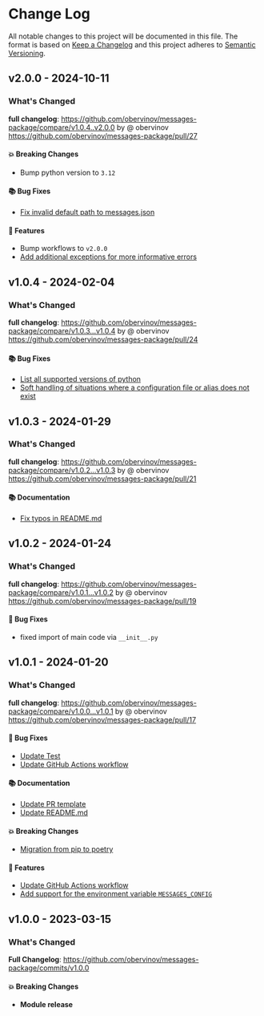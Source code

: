 # Change Log
All notable changes to this project will be documented in this file.
The format is based on [Keep a Changelog](http://keepachangelog.com/) and this project adheres to [Semantic Versioning](http://semver.org/).


## v2.0.0 - 2024-10-11
### What's Changed
**full changelog**: https://github.com/obervinov/messages-package/compare/v1.0.4..v2.0.0 by @ obervinov https://github.com/obervinov/messages-package/pull/27
#### 💥 Breaking Changes
* Bump python version to `3.12`
#### 📚 Bug Fixes
* [Fix invalid default path to messages.json ](https://github.com/obervinov/messages-package/issues/25)
#### 🚀 Features
* Bump workflows to `v2.0.0`
* [Add additional exceptions for more informative errors](https://github.com/obervinov/messages-package/issues/26)


## v1.0.4 - 2024-02-04
### What's Changed
**full changelog**: https://github.com/obervinov/messages-package/compare/v1.0.3...v1.0.4 by @ obervinov https://github.com/obervinov/messages-package/pull/24
#### 📚 Bug Fixes
* [List all supported versions of python](https://github.com/obervinov/messages-package/issues/23)
* [Soft handling of situations where a configuration file or alias does not exist](https://github.com/obervinov/messages-package/issues/22)


## v1.0.3 - 2024-01-29
### What's Changed
**full changelog**: https://github.com/obervinov/messages-package/compare/v1.0.2...v1.0.3 by @ obervinov https://github.com/obervinov/messages-package/pull/21
#### 📚 Documentation
* [Fix typos in README.md](https://github.com/obervinov/messages-package/issues/20)


## v1.0.2 - 2024-01-24
### What's Changed
**full changelog**: https://github.com/obervinov/messages-package/compare/v1.0.1...v1.0.2 by @ obervinov https://github.com/obervinov/messages-package/pull/19
#### 🐛 Bug Fixes
* fixed import of main code via `__init__.py`


## v1.0.1 - 2024-01-20
### What's Changed
**full changelog**: https://github.com/obervinov/messages-package/compare/v1.0.0...v1.0.1 by @ obervinov https://github.com/obervinov/messages-package/pull/17
#### 🐛 Bug Fixes
* [Update Test](https://github.com/obervinov/messages-package/issues/6)
* [Update GitHub Actions workflow](https://github.com/obervinov/messages-package/issues/7)
#### 📚 Documentation
* [Update PR template](https://github.com/obervinov/messages-package/issues/10)
* [Update README.md](https://github.com/obervinov/messages-package/issues/4)
#### 💥 Breaking Changes
* [Migration from pip to poetry](https://github.com/obervinov/messages-package/issues/3)
#### 🚀 Features
* [Update GitHub Actions workflow](https://github.com/obervinov/messages-package/issues/7)
* [Add support for the environment variable `MESSAGES_CONFIG`](https://github.com/obervinov/messages-package/issues/15)


## v1.0.0 - 2023-03-15
### What's Changed
**Full Changelog**: https://github.com/obervinov/messages-package/commits/v1.0.0
#### 💥 Breaking Changes
* **Module release**
